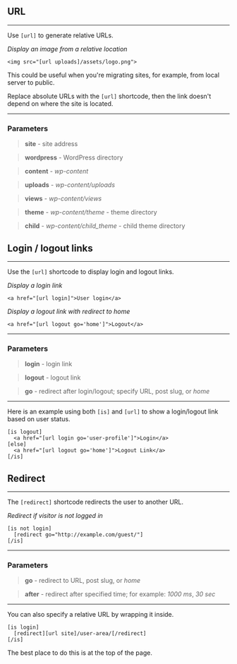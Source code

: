 
## URL

---

Use `[url]` to generate relative URLs.

*Display an image from a relative location*

~~~
<img src="[url uploads]/assets/logo.png">
~~~

This could be useful when you're migrating sites, for example, from local server to public.

Replace absolute URLs with the `[url]` shortcode, then the link doesn't depend on where the site is located.

---

### Parameters

> **site** - site address

> **wordpress** - WordPress directory

> **content** - *wp-content*

> **uploads** - *wp-content/uploads*

> **views** - *wp-content/views*

> **theme** - *wp-content/theme* - theme directory

> **child** - *wp-content/child_theme* - child theme directory


## Login / logout links
---

Use the `[url]` shortcode to display login and logout links.

*Display a login link*

~~~
<a href="[url login]">User login</a>
~~~

*Display a logout link with redirect to home*

~~~
<a href="[url logout go='home']">Logout</a>
~~~

---

### Parameters

> **login** - login link

> **logout** - logout link

> **go** - redirect after login/logout; specify URL, post slug, or *home*

---

Here is an example using both `[is]` and `[url]` to show a login/logout link based on user status.

~~~
[is logout]
  <a href="[url login go='user-profile']">Login</a>
[else]
  <a href="[url logout go='home']">Logout Link</a>
[/is]
~~~


## Redirect
---

The `[redirect]` shortcode redirects the user to another URL.

*Redirect if visitor is not logged in*

~~~
[is not login]
  [redirect go="http://example.com/guest/"]
[/is]
~~~

---

### Parameters

> **go** - redirect to URL, post slug, or *home*

> **after** - redirect after specified time; for example: *1000 ms*, *30 sec*

---

You can also specify a relative URL by wrapping it inside.

~~~
[is login]
  [redirect][url site]/user-area/[/redirect]
[/is]

~~~

The best place to do this is at the top of the page.
